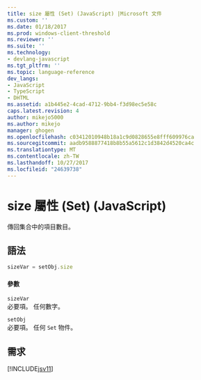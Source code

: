 ```yaml
---
title: size 屬性 (Set) (JavaScript) |Microsoft 文件
ms.custom: ''
ms.date: 01/18/2017
ms.prod: windows-client-threshold
ms.reviewer: ''
ms.suite: ''
ms.technology:
- devlang-javascript
ms.tgt_pltfrm: ''
ms.topic: language-reference
dev_langs:
- JavaScript
- TypeScript
- DHTML
ms.assetid: a1b445e2-4cad-4712-9bb4-f3d98ec5e58c
caps.latest.revision: 4
author: mikejo5000
ms.author: mikejo
manager: ghogen
ms.openlocfilehash: c03412010948b18a1c9d0828655e8fff609976ca
ms.sourcegitcommit: aadb9588877418b8b55a5612c1d3842d4520ca4c
ms.translationtype: MT
ms.contentlocale: zh-TW
ms.lasthandoff: 10/27/2017
ms.locfileid: "24639738"
---
```

# <a name="size-property-set-javascript"></a>size 屬性 (Set) (JavaScript)
傳回集合中的項目數目。  
  
## <a name="syntax"></a>語法  
  
```JavaScript  
sizeVar = setObj.size  
```  
  
#### <a name="parameters"></a>參數  
 `sizeVar`  
 必要項。 任何數字。  
  
 `setObj`  
 必要項。 任何 `Set` 物件。  
  
## <a name="requirements"></a>需求  
 [!INCLUDE[jsv11](../../javascript/reference/includes/jsv11-md.md)]